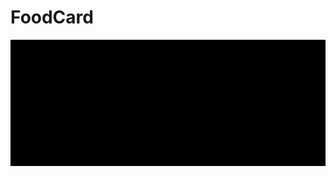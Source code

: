 # FoodCard
[![N|Solid](https://github.com/micodev/FoodCard/blob/master/demo.gif?raw=true)](https://t.me/soProTeam)
